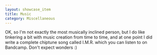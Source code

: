```yaml
---
layout: showcase_item
title: Music
category: Miscellaneous
---
```


OK, so I'm not exactly the most musically inclined person, but I do like tinkering a bit with music creation from time to time, and at one point I did write a complete chiptune song called I.M.R. which you can listen to on Bandcamp. Don't expect wonders :)